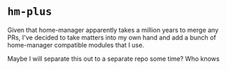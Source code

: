 # `hm-plus`

Given that home-manager apparently takes a million years to merge any PRs, I've decided to take matters into my own hand and add a bunch of home-manager compatible modules that I use.

Maybe I will separate this out to a separate repo some time? Who knows
